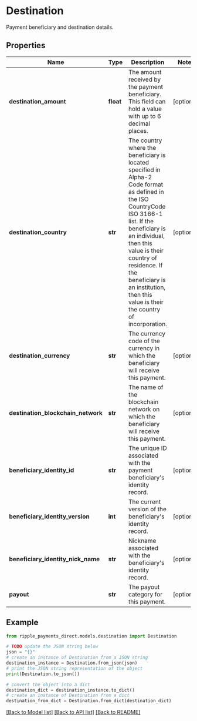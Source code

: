 # Destination

Payment beneficiary and destination details.

## Properties

Name | Type | Description | Notes
------------ | ------------- | ------------- | -------------
**destination_amount** | **float** | The amount received by the payment beneficiary. This field can hold a value with up to 6 decimal places. | [optional] 
**destination_country** | **str** | The country where the beneficiary is located specified in Alpha-2 Code format as defined in the ISO CountryCode ISO 3166-1 list. If the beneficiary is an individual, then this value is their country of residence. If the beneficiary is an institution, then this value is their the country of incorporation. | [optional] 
**destination_currency** | **str** | The currency code of the currency in which the beneficiary will receive this payment. | [optional] 
**destination_blockchain_network** | **str** | The name of the blockchain network on which the beneficiary will receive this payment. | [optional] 
**beneficiary_identity_id** | **str** | The unique ID associated with the payment beneficiary&#39;s identity record. | [optional] 
**beneficiary_identity_version** | **int** | The current version of the beneficiary&#39;s identity record. | [optional] 
**beneficiary_identity_nick_name** | **str** | Nickname associated with the beneficiary&#39;s identity record. | [optional] 
**payout** | **str** | The payout category for this payment. | [optional] 

## Example

```python
from ripple_payments_direct.models.destination import Destination

# TODO update the JSON string below
json = "{}"
# create an instance of Destination from a JSON string
destination_instance = Destination.from_json(json)
# print the JSON string representation of the object
print(Destination.to_json())

# convert the object into a dict
destination_dict = destination_instance.to_dict()
# create an instance of Destination from a dict
destination_from_dict = Destination.from_dict(destination_dict)
```
[[Back to Model list]](../README.md#documentation-for-models) [[Back to API list]](../README.md#documentation-for-api-endpoints) [[Back to README]](../README.md)



